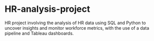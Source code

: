 # HR-analysis-project
HR project involving the analysis of HR data using SQL and Python to uncover insights and monitor workforce metrics, with the use of a data pipeline and Tableau dashboards.
